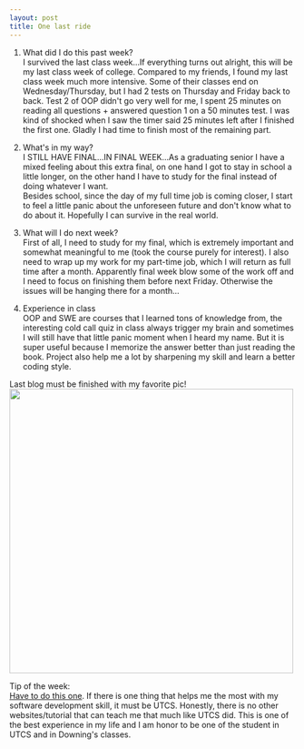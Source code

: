 ```yaml
---
layout: post
title: One last ride
---
```

1. What did I do this past week?  
I survived the last class week...If everything turns out alright, this will be my last class week of college. Compared to my friends, I found my last class week much more intensive. Some of their classes end on Wednesday/Thursday, but I had 2 tests on Thursday and Friday back to back. Test 2 of OOP didn't go very well for me, I spent 25 minutes on reading all questions + answered question 1 on a 50 minutes test. I was kind of shocked when I saw the timer said 25 minutes left after I finished the first one. Gladly I had time to finish most of the remaining part.    

2. What's in my way?  
I STILL HAVE FINAL...IN FINAL WEEK...As a graduating senior I have a mixed feeling about this extra final, on one hand I got to stay in school a little longer, on the other hand I have to study for the final instead of doing whatever I want.   
Besides school, since the day of my full time job is coming closer, I start to feel a little panic about the unforeseen future and don't know what to do about it. Hopefully I can survive in the real world.  

3. What will I do next week?  
First of all, I need to study for my final, which is extremely important and somewhat meaningful to me (took the course purely for interest). I also need to wrap up my work for my part-time job, which I will return as full time after a month. Apparently final week blow some of the work off and I need to focus on finishing them before next Friday. Otherwise the issues will be hanging there for a month...     

4. Experience in class  
OOP and SWE are courses that I learned tons of knowledge from, the interesting cold call quiz in class always trigger my brain and sometimes I will still have that little panic moment when I heard my name. But it is super useful because I memorize the answer better than just reading the book. Project also help me a lot by sharpening my skill and learn a better coding style.  

Last blog must be finished with my favorite pic!  
<img src="http://memesvault.com/wp-content/uploads/Doge-Meme-08.jpg" width="500">   

Tip of the week:  
[Have to do this one](https://www.cs.utexas.edu/). If there is one thing that helps me the most with my software development skill, it must be UTCS. Honestly, there is no other websites/tutorial that can teach me that much like UTCS did. This is one of the best experience in my life and I am honor to be one of the student in UTCS and in Downing's classes.
